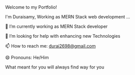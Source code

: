 Welcome to my Portfolio!

I'm Duraisamy, Working as MERN Stack web development ...

🌱 I’m currently working as MERN Stack developer

🤔 I’m looking for help with enhancing new Technologies

📫 How to reach me: durai2698@gmail.com

😄 Pronouns: He/Him

What meant for you will always find way for you
<!---
This is Durai
Durai261/Durai261 is a ✨ special ✨ repository because its `README.md` (this file) appears on your GitHub profile.
You can click the Preview link to take a look at your changes.
--->
